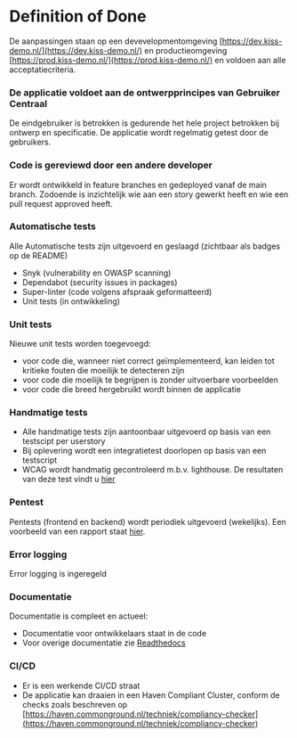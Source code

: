 # Definition of Done

De aanpassingen staan op een devevelopmentomgeving [https://dev.kiss-demo.nl/](https://dev.kiss-demo.nl/) en productieomgeving [https://prod.kiss-demo.nl/](https://prod.kiss-demo.nl/) en voldoen aan alle acceptatiecriteria.

### De applicatie voldoet aan de ontwerpprincipes van Gebruiker Centraal
De eindgebruiker is betrokken is gedurende het hele project betrokken bij ontwerp en specificatie. De applicatie wordt regelmatig getest door de gebruikers.

### Code is gereviewd door een andere developer
Er wordt ontwikkeld in feature branches en gedeployed vanaf de main branch. Zodoende is inzichtelijk wie aan een story gewerkt heeft en wie een pull request approved heeft.

### Automatische tests
Alle Automatische tests zijn uitgevoerd en geslaagd (zichtbaar als badges op de README)

- Snyk (vulnerability en OWASP scanning)
- Dependabot (security issues in packages)
- Super-linter (code volgens afspraak geformatteerd)
- Unit tests (in ontwikkeling)

### Unit tests
Nieuwe unit tests worden toegevoegd:

- voor code die, wanneer niet correct geïmplementeerd, kan leiden tot kritieke fouten die moeilijk te detecteren zijn
- voor code die moeilijk te begrijpen is zonder uitvoerbare voorbeelden
- voor code die breed hergebruikt wordt binnen de applicatie

### Handmatige tests
- Alle handmatige tests zijn aantoonbaar uitgevoerd op basis van een testscipt per userstory
- Bij oplevering wordt een integratietest doorlopen op basis van een testscript
- WCAG wordt handmatig gecontroleerd m.b.v. lighthouse. De resultaten van deze test vindt u [hier](https://github.com/Klantinteractie-Servicesysteem/.github/blob/main/docs/files/WCAG-Lighthouse-Report-20231010.pdf)

### Pentest
Pentests (frontend en backend) wordt periodiek uitgevoerd (wekelijks). Een voorbeeld van een rapport staat [hier](https://github.com/Klantinteractie-Servicesysteem/.github/blob/main/docs/files/Website_Scanner-https___prod.kiss-demo.nl-20230628-0907.pdf).

### Error logging
Error logging is ingeregeld

### Documentatie
Documentatie is compleet en actueel:

- Documentatie voor ontwikkelaars staat in de code
- Voor overige documentatie zie [Readthedocs](https://kiss-klantinteractie-servicesysteem.readthedocs.io/)

### CI/CD
- Er is een werkende CI/CD straat
- De applicatie kan draaien in een Haven Compliant Cluster, conform de checks zoals beschreven op [https://haven.commonground.nl/techniek/compliancy-checker](https://haven.commonground.nl/techniek/compliancy-checker)

